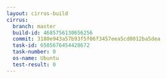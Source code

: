 ```yaml
---
layout: cirrus-build
cirrus:
  branch: master
  build-id: 4685756130656256
  commit: 3180e943a57b93f5f06f3457eea5cd0012ba5dea
  task-id: 6585676454428672
  task-number: 0
  os-name: Ubuntu
  test-result: 0
---
```

